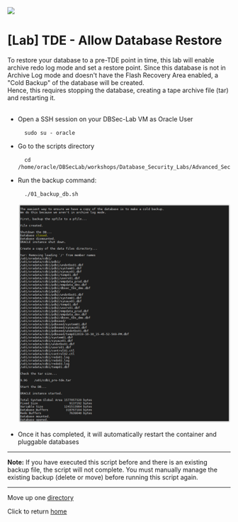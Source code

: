 ![](../../../../images/banner_ASO.PNG)

# [Lab] TDE - Allow Database Restore

To restore your database to a pre-TDE point in time, this lab will enable archive redo log mode and set a restore point. Since this database is not in Archive Log mode and doesn't have the Flash Recovery Area enabled, a "Cold Backup" of the database will be created.<br>
Hence, this requires stopping the database, creating a tape archive file (tar) and restarting it.
<br><br>

- Open a SSH session on your DBSec-Lab VM as Oracle User

        sudo su - oracle

- Go to the scripts directory

        cd /home/oracle/DBSecLab/workshops/Database_Security_Labs/Advanced_Security/TDE/Allow_DB_Restore
    
- Run the backup command:

        ./01_backup_db.sh

     ![](../images/TDE_001.PNG)

- Once it has completed, it will automatically restart the container and pluggable databases

---
**Note:** If you have executed this script before and there is an existing backup file, the script will not complete. You must manually manage the existing backup (delete or move) before running this script again.

---
Move up one [directory](../README.md)

Click to return [home](/README.md)
